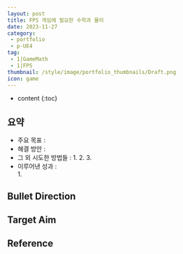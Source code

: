 ```yaml
---
layout: post
title: FPS 게임에 필요한 수학과 물리 
date: 2023-11-27
category: 
 - portfolio
 - p-UE4
tag:
 - 1|GameMath
 - 1|FPS
thumbnail: /style/image/portfolio_thumbnails/Draft.png
icon: game
---
```


* content
{:toc}

## 요약

- 주요 목표 : 
- 해결 방안 : 
- 그 외 시도한 방법들 : 
    1. 
    2. 
    3. 
- 이루어낸 성과 :  
    1. 


## Bullet Direction

## Target Aim

## Reference
